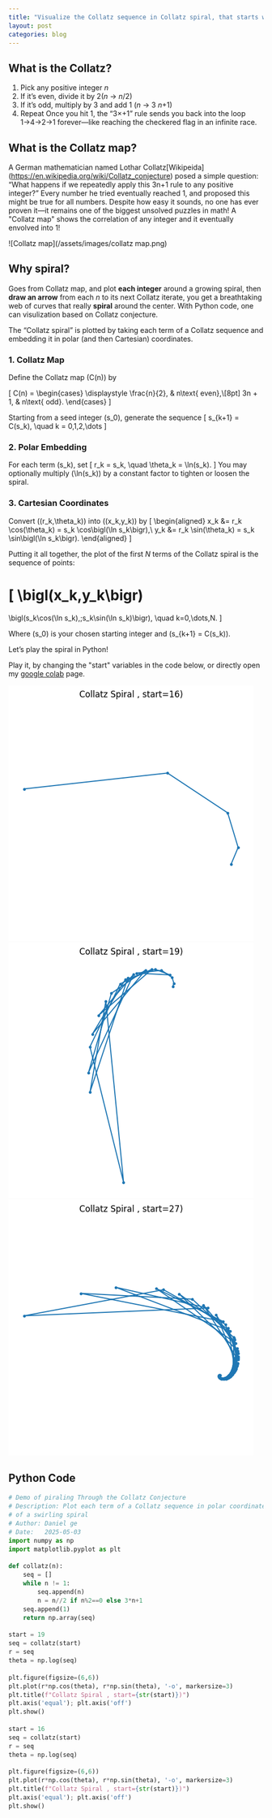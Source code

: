 ```yaml
---
title: "Visualize the Collatz sequence in Collatz spiral, that starts with any number"
layout: post
categories: blog
---
```


## What is the Collatz? 
1. Pick any positive integer $n$
2. If it’s even, divide it by 2($n$ -> $n$/2)
3. If it’s odd, multiply by 3 and add 1 ($n$  -> 3 $n$+1)
4. Repeat
Once you hit 1, the “3×+1” rule sends you back into the loop 1→4→2→1 forever—like reaching the checkered flag in an infinite race.
    
## What is the Collatz map? 
A German mathematician named Lothar Collatz[Wikipeida] (https://en.wikipedia.org/wiki/Collatz_conjecture) posed a simple question:
    “What happens if we repeatedly apply this 3n+1 rule to any positive integer?”
Every number he tried eventually reached 1, and proposed this might be true for all numbers. Despite how easy it sounds, no one has ever proven it—it remains one of the biggest unsolved puzzles in math!
A "Collatz map" shows the correlation of any integer and it eventually envolved into 1! 

![Collatz map](/assets/images/collatz map.png)

## Why spiral? 

Goes from Collatz map, and plot **each integer** around a growing spiral, then **draw an arrow** from each $n$ to its next Collatz iterate, you get a breathtaking web of curves that really **spiral** around the center. With Python code, one can visulization based on Collatz conjecture. 

The “Collatz spiral” is plotted by taking each term of a Collatz sequence and embedding it in polar (and then Cartesian) coordinates.

### 1. Collatz Map

Define the Collatz map \(C(n)\) by

\[
C(n) = 
\begin{cases}
\displaystyle \frac{n}{2}, & n\text{ even},\\[8pt]
3n + 1, & n\text{ odd}.
\end{cases}
\]

Starting from a seed integer \(s_0\), generate the sequence
\[
s_{k+1} = C(s_k), \quad k = 0,1,2,\dots
\]

### 2. Polar Embedding

For each term \(s_k\), set
\[
r_k = s_k,
\quad
\theta_k = \ln(s_k).
\]
You may optionally multiply \(\ln(s_k)\) by a constant factor to tighten or loosen the spiral.

### 3. Cartesian Coordinates

Convert \((r_k,\theta_k)\) into \((x_k,y_k)\) by
\[
\begin{aligned}
x_k &= r_k \cos(\theta_k) = s_k \cos\bigl(\ln s_k\bigr),\\
y_k &= r_k \sin(\theta_k) = s_k \sin\bigl(\ln s_k\bigr).
\end{aligned}
\]

Putting it all together, the plot of the first $N$ terms of the Collatz spiral is the sequence of points: 

\[
\bigl(x_k,y_k\bigr)
=
\bigl(s_k\cos(\ln s_k),\;s_k\sin(\ln s_k)\bigr),
\quad k=0,\dots,N.
\]

Where \(s_0\) is your chosen starting integer and \(s_{k+1} = C(s_k)\).


Let’s play the spiral in Python!

Play it, by changing the "start" variables in the code below, or directly open my [google colab](https://colab.research.google.com/drive/13WyXPjfWPCNFrZ5iqiIkvVJ__Hy3Q3w1?usp=sharing) page.

![collatz_conjecture16](/assets/images/collatz_conjecture16.png)
![collatz_conjecture19](/assets/images/collatz_conjecture19.png)
![collatz_conjecture27](/assets/images/collatz_conjecture27.png)



## Python Code

```python
# Demo of piraling Through the Collatz Conjecture
# Description: Plot each term of a Collatz sequence in polar coordinates, and show the result
# of a swirling spiral
# Author: Daniel ge
# Date:   2025-05-03
import numpy as np
import matplotlib.pyplot as plt

def collatz(n):
    seq = []
    while n != 1:
        seq.append(n)
        n = n//2 if n%2==0 else 3*n+1
    seq.append(1)
    return np.array(seq)

start = 19
seq = collatz(start)
r = seq
theta = np.log(seq)

plt.figure(figsize=(6,6))
plt.plot(r*np.cos(theta), r*np.sin(theta), '-o', markersize=3)
plt.title(f"Collatz Spiral , start={str(start)})")
plt.axis('equal'); plt.axis('off')
plt.show()

start = 16
seq = collatz(start)
r = seq
theta = np.log(seq)

plt.figure(figsize=(6,6))
plt.plot(r*np.cos(theta), r*np.sin(theta), '-o', markersize=3)
plt.title(f"Collatz Spiral , start={str(start)})")
plt.axis('equal'); plt.axis('off')
plt.show()

```
